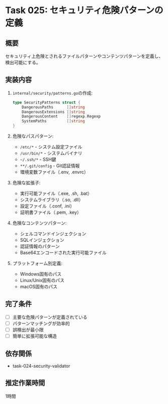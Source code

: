 # Task 025: セキュリティ危険パターンの定義

## 概要
セキュリティ上危険とされるファイルパターンやコンテンツパターンを定義し、検出可能にする。

## 実装内容
1. `internal/security/patterns.go`の作成:
   ```go
   type SecurityPatterns struct {
       DangerousPaths      []string
       DangerousExtensions []string
       DangerousContent    []regexp.Regexp
       SystemPaths         []string
   }
   ```

2. 危険なパスパターン:
   - `/etc/*` - システム設定ファイル
   - `/usr/bin/*` - システムバイナリ
   - `~/.ssh/*` - SSH鍵
   - `**/.git/config` - Git認証情報
   - 環境変数ファイル（.env, .envrc）

3. 危険な拡張子:
   - 実行可能ファイル（.exe, .sh, .bat）
   - システムライブラリ（.so, .dll）
   - 設定ファイル（.conf, .ini）
   - 証明書ファイル（.pem, .key）

4. 危険なコンテンツパターン:
   - シェルコマンドインジェクション
   - SQLインジェクション
   - 認証情報のパターン
   - Base64エンコードされた実行可能ファイル

5. プラットフォーム別定義:
   - Windows固有のパス
   - Linux/Unix固有のパス
   - macOS固有のパス

## 完了条件
- [ ] 主要な危険パターンが定義されている
- [ ] パターンマッチングが効率的
- [ ] 誤検出が最小限
- [ ] 簡単に拡張可能な構造

## 依存関係
- task-024-security-validator

## 推定作業時間
1時間